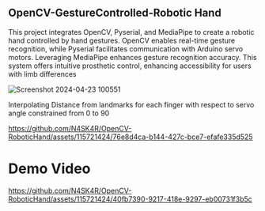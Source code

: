 ## OpenCV-GestureControlled-Robotic Hand
This project integrates OpenCV, Pyserial, and MediaPipe to create a robotic hand controlled by hand gestures. OpenCV enables real-time gesture recognition, while Pyserial facilitates communication with Arduino servo motors. Leveraging MediaPipe enhances gesture recognition accuracy. This system offers intuitive prosthetic control, enhancing accessibility for users with limb differences


![Screenshot 2024-04-23 100551](https://github.com/N4SK4R/OpenCV-RoboticHand/assets/115721424/ef28f852-3ceb-4c32-9929-3e41ab95134c)

Interpolating Distance from landmarks for each finger with respect to servo angle constrained from 0 to 90

https://github.com/N4SK4R/OpenCV-RoboticHand/assets/115721424/76e8d4ca-b144-427c-bce7-efafe335d525

# Demo Video

https://github.com/N4SK4R/OpenCV-RoboticHand/assets/115721424/40fb7390-9217-418e-9297-eb00731f3b5c

